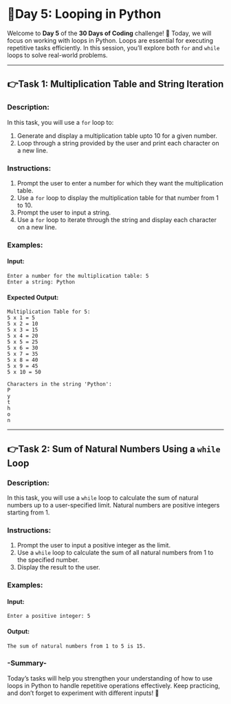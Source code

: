 # 🔰Day 5: Looping in Python

Welcome to **Day 5** of the **30 Days of Coding** challenge! 🎉 Today, we will focus on working with loops in Python. 
Loops are essential for executing repetitive tasks efficiently. In this session, you’ll explore both `for` and `while` loops to solve real-world problems.

---

## 👉Task 1: Multiplication Table and String Iteration  

### Description:
In this task, you will use a `for` loop to:  
1. Generate and display a multiplication table upto 10 for a given number.  
2. Loop through a string provided by the user and print each character on a new line.

### Instructions:  
1. Prompt the user to enter a number for which they want the multiplication table.  
2. Use a `for` loop to display the multiplication table for that number from 1 to 10.  
3. Prompt the user to input a string.  
4. Use a `for` loop to iterate through the string and display each character on a new line.  

### Examples:
#### Input:
    Enter a number for the multiplication table: 5
    Enter a string: Python

#### Expected Output:
    Multiplication Table for 5:
    5 x 1 = 5
    5 x 2 = 10
    5 x 3 = 15
    5 x 4 = 20
    5 x 5 = 25
    5 x 6 = 30
    5 x 7 = 35
    5 x 8 = 40
    5 x 9 = 45
    5 x 10 = 50

    Characters in the string 'Python':
    P
    y
    t
    h
    o
    n

---
## 👉Task 2: Sum of Natural Numbers Using a `while` Loop  

### Description:  
In this task, you will use a `while` loop to calculate the sum of natural numbers up to a user-specified limit. Natural numbers are positive integers starting from 1.

### Instructions:
1. Prompt the user to input a positive integer as the limit.  
2. Use a `while` loop to calculate the sum of all natural numbers from 1 to the specified number.  
3. Display the result to the user.  

### Examples: 
#### Input:
    Enter a positive integer: 5
#### Output:
    The sum of natural numbers from 1 to 5 is 15.

### -Summary-
Today’s tasks will help you strengthen your understanding of 
how to use loops in Python to handle repetitive operations effectively. 
Keep practicing, and don’t forget to experiment with different inputs! 🚀 
